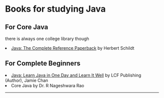 # Books for studying Java
## For Core Java
there is always one college library though
<li><a href="http://iiti.ac.in/people/~tanimad/JavaTheCompleteReference.pdf">Java: The Complete Reference Paperback</a> by Herbert Schildt </li>

## For Complete Beginners
<li><a href="https://www.amazon.in/Java-Beginners-Hands-Project-Project-ebook/dp/B01LZOCVN9">Java: Learn Java in One Day and Learn It Well</a> 
by LCF Publishing (Author), Jamie Chan </li>
<li>Core Java by Dr. R Nageshwara Rao </li>
<hr>


